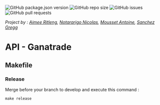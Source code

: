 ![GitHub package.json version](https://img.shields.io/github/package-json/v/Ganatrade/Api)
![GitHub repo size](https://img.shields.io/github/repo-size/ganatrade/api)
![GitHub issues](https://img.shields.io/github/issues-raw/ganatrade/api)
![GitHub pull requests](https://img.shields.io/github/issues-pr-raw/ganatrade/api)

_Project by : 
[Aimee Ritleng](https://github.com/Aimee-RTLNG), 
[Notararigo Nicolas](https://github.com/Neerfix), 
[Mousset Antoine](https://github.com/nrgix2), 
[Sanchez Gregg](https://github.com/Arty3P)_
# API - Ganatrade

## Makefile

### Release
Merge before your branch to develop and execute this command :
```
make release
```